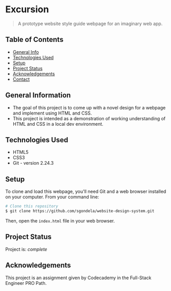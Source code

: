 # Excursion

> A prototype website style guide webpage for an imaginary web app.

## Table of Contents

- [General Info](#general-information)
- [Technologies Used](#technologies-used)
- [Setup](#setup)
- [Project Status](#project-status)
- [Acknowledgements](#acknowledgements)
- [Contact](#contact)


## General Information

- The goal of this project is to come up with a novel design for a webpage and implement using HTML and CSS.
- This project is intended as a demonstration of working understanding of HTML and CSS in a local dev environment.


## Technologies Used

- HTML5
- CSS3
- Git - version 2.24.3


## Setup

To clone and load this webpage, you'll need Git and a web browser installed on your computer. From your command line:

```bash
# Clone this repository
$ git clone https://github.com/sgondela/website-design-system.git
```
Then, open the `index.html` file in your web browser.

## Project Status

Project is: _complete_


## Acknowledgements

This project is an assignment given by Codecademy in the Full-Stack Engineer PRO Path.